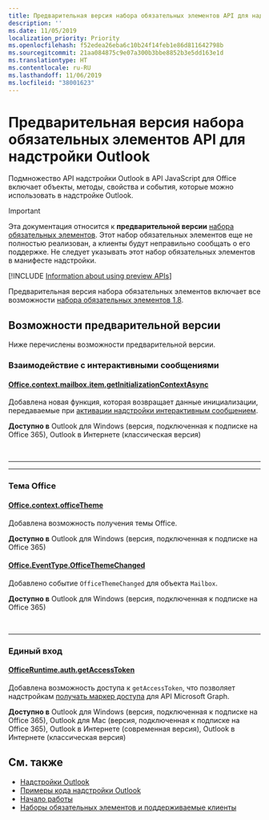 ```yaml
---
title: Предварительная версия набора обязательных элементов API для надстройки Outlook
description: ''
ms.date: 11/05/2019
localization_priority: Priority
ms.openlocfilehash: f52edea26eba6c10b24f14feb1e86d811642798b
ms.sourcegitcommit: 21aa084875c9e07a300b3bbe8852b3e5dd163e1d
ms.translationtype: HT
ms.contentlocale: ru-RU
ms.lasthandoff: 11/06/2019
ms.locfileid: "38001623"
---
```

# <a name="outlook-add-in-api-preview-requirement-set"></a>Предварительная версия набора обязательных элементов API для надстройки Outlook

Подмножество API надстройки Outlook в API JavaScript для Office включает объекты, методы, свойства и события, которые можно использовать в надстройке Outlook.

> [!IMPORTANT]
> Эта документация относится к **предварительной версии** [набора обязательных элементов](/office/dev/add-ins/reference/requirement-sets/outlook-api-requirement-sets). Этот набор обязательных элементов еще не полностью реализован, а клиенты будут неправильно сообщать о его поддержке. Не следует указывать этот набор обязательных элементов в манифесте надстройки.

[!INCLUDE [Information about using preview APIs](../../../includes/using-preview-apis-host.md)]

Предварительная версия набора обязательных элементов включает все возможности [набора обязательных элементов 1.8](../requirement-set-1.8/outlook-requirement-set-1.8.md).

## <a name="features-in-preview"></a>Возможности предварительной версии

Ниже перечислены возможности предварительной версии.

### <a name="integration-with-actionable-messages"></a>Взаимодействие с интерактивными сообщениями

#### <a name="officecontextmailboxitemgetinitializationcontextasyncofficecontextmailboxitemmdgetinitializationcontextasyncoptions-callback"></a>[Office.context.mailbox.item.getInitializationContextAsync](office.context.mailbox.item.md#getinitializationcontextasyncoptions-callback)

Добавлена новая функция, которая возвращает данные инициализации, передаваемые при [активации надстройки интерактивным сообщением](/outlook/actionable-messages/invoke-add-in-from-actionable-message).

**Доступно в** Outlook для Windows (версия, подключенная к подписке на Office 365), Outlook в Интернете (классическая версия)

<br>

---

---

### <a name="office-theme"></a>Тема Office

#### <a name="officecontextofficethemejavascriptapiofficeofficecontextofficetheme"></a>[Office.context.officeTheme](/javascript/api/office/office.context#officetheme)

Добавлена возможность получения темы Office.

**Доступно в** Outlook для Windows (версия, подключенная к подписке на Office 365)

#### <a name="officeeventtypeofficethemechangedjavascriptapiofficeofficeeventtype"></a>[Office.EventType.OfficeThemeChanged](/javascript/api/office/office.eventtype)

Добавлено событие `OfficeThemeChanged` для объекта `Mailbox`.

**Доступно в** Outlook для Windows (версия, подключенная к подписке на Office 365)

<br>

---

### <a name="sso"></a>Единый вход

#### <a name="officeruntimeauthgetaccesstokenofficedevadd-insdevelopsso-in-office-add-inssso-api-reference"></a>[OfficeRuntime.auth.getAccessToken](/office/dev/add-ins/develop/sso-in-office-add-ins#sso-api-reference)

Добавлена возможность доступа к `getAccessToken`, что позволяет надстройкам [получать маркер доступа](/outlook/add-ins/authenticate-a-user-with-an-sso-token) для API Microsoft Graph.

**Доступно в** Outlook для Windows (версия, подключенная к подписке на Office 365), Outlook для Mac (версия, подключенная к подписке на Office 365), Outlook в Интернете (современная версия), Outlook в Интернете (классическая версия)

## <a name="see-also"></a>См. также

- [Надстройки Outlook](/outlook/add-ins/)
- [Примеры кода надстройки Outlook](https://developer.microsoft.com/outlook/gallery/?filterBy=Outlook,Samples,Add-ins)
- [Начало работы](/outlook/add-ins/quick-start)
- [Наборы обязательных элементов и поддерживаемые клиенты](../../requirement-sets/outlook-api-requirement-sets.md)
